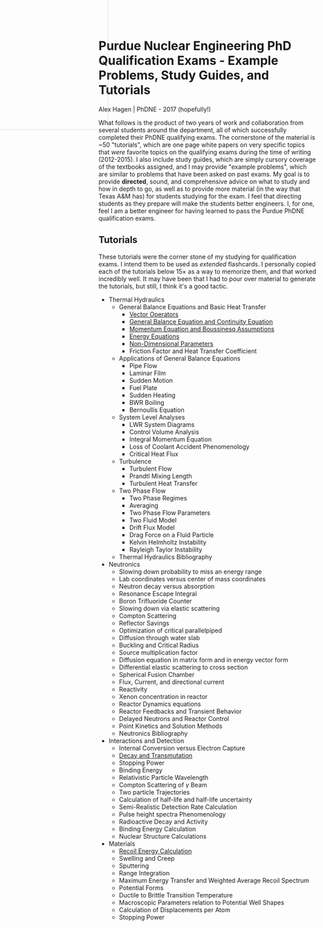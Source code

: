 # Purdue Nuclear Engineering PhD Qualification Exams - Example Problems, Study Guides, and Tutorials

<img src="css/q.svg" style="position: absolute; top: -100px; left: -150px; width: 400px; opacity: 0.5; fill-opacity: 0.5; z-index: 0;" />

Alex Hagen | PhDNE - 2017 (hopefully!)

What follows is the product of two years of work and collaboration from several
students around the department, all of which successfully completed their PhDNE
qualifying exams.  The cornerstone of the material is ~50 "tutorials", which are
one page white papers on very specific topics that *were* favorite topics on the
qualifying exams during the time of writing (2012-2015).  I also include study
guides, which are simply cursory coverage of the textbooks assigned, and I may
provide "example problems", which are similar to problems that have been asked
on past exams.  My goal is to provide **directed**, sound, and comprehensive
advice on what to study and how in depth to go, as well as to provide more
material (in the way that Texas A&M has) for students studying for the exam.  I
feel that directing students as they prepare will make the students better
engineers. I, for one, feel I am a better engineer for having learned to pass
the Purdue PhDNE qualification exams.

## Tutorials

These tutorials were the corner stone of my studying for qualification exams.  I
intend them to be used as *extended* flashcards.  I personally copied each of
the tutorials below $15\times$ as a way to memorize them, and that worked
incredibly well. It may have been that I had to pour over material to generate
the tutorials, but still, I think it's a good tactic.

<!--
<div id="menu">
<div class="panel list-group">
<a href="#" class="list-group-item" data-toggle="collapse" data-target="#th" data-parent="#menu">Thermal Hydraulics</a>
<div id="th" class="sublinks collapse">
<a class='list-group-item small' href='th/01_vector_operators.html'>Vector Operators</a>
</div>
</div>
</div>
-->

- Thermal Hydraulics
    - General Balance Equations and Basic Heat Transfer
        - [Vector Operators](th/01_vector_operators.html)
        - [General Balance Equation and Continuity Equation](th/02_general_balance_equations_and_continuity_equation.html)
        - [Momentum Equation and Boussinesq Assumptions](th/03_momentum_equation_and_boussinesq_assumption.html)
        - [Energy Equations](th/04_energy_equations.html)
        - [Non-Dimensional Parameters](th/05_non-dimensional_parameters.html)
        - Friction Factor and Heat Transfer Coefficient
    - Applications of General Balance Equations
        - Pipe Flow
        - Laminar Film
        - Sudden Motion
        - Fuel Plate
        - Sudden Heating
        - BWR Boiling
        - Bernoullis Equation
    - System Level Analyses
        - LWR System Diagrams
        - Control Volume Analysis
        - Integral Momentum Equation
        - Loss of Coolant Accident Phenomenology
        - Critical Heat Flux
    - Turbulence
        - Turbulent Flow
        - Prandtl Mixing Length
        - Turbulent Heat Transfer
    - Two Phase Flow
        - Two Phase Regimes
        - Averaging
        - Two Phase Flow Parameters
        - Two Fluid Model
        - Drift Flux Model
        - Drag Force on a Fluid Particle
        - Kelvin Helmholtz Instability
        - Rayleigh Taylor Instability
    - Thermal Hydraulics Bibliography
- Neutronics
    - Slowing down probability to miss an energy range
    - Lab coordinates versus center of mass coordinates
    - Neutron decay versus absorption
    - Resonance Escape Integral
    - Boron Trifluoride Counter
    - Slowing down via elastic scattering
    - Compton Scattering
    - Reflector Savings
    - Optimization of critical parallelpiped
    - Diffusion through water slab
    - Buckling and Critical Radius
    - Source multiplication factor
    - Diffusion equation in matrix form and in energy vector form
    - Differential elastic scattering to cross section
    - Spherical Fusion Chamber
    - Flux, Current, and directional current
    - Reactivity
    - Xenon concentration in reactor
    - Reactor Dynamics equations
    - Reactor Feedbacks and Transient Behavior
    - Delayed Neutrons and Reactor Control
    - Point Kinetics and Solution Methods
    - Neutronics Bibliography
- Interactions and Detection
    - Internal Conversion versus Electron Capture
    - [Decay and Transmutation](int/01_decay.html)
    - Stopping Power
    - Binding Energy
    - Relativistic Particle Wavelength
    - Compton Scattering of $\gamma$ Beam
    - Two particle Trajectories
    - Calculation of half-life and half-life uncertainty
    - Semi-Realistic Detection Rate Calculation
    - Pulse height spectra Phenomenology
    - Radioactive Decay and Activity
    - Binding Energy Calculation
    - Nuclear Structure Calculations
- Materials
    - [Recoil Energy Calculation](mat/01_recoil_kinematics.html)
    - Swelling and Creep
    - Sputtering
    - Range Integration
    - Maximum Energy Transfer and Weighted Average Recoil Spectrum
    - Potential Forms
    - Ductile to Brittle Transition Temperature
    - Macroscopic Parameters relation to Potential Well Shapes
    - Calculation of Displacements per Atom
    - Stopping Power
